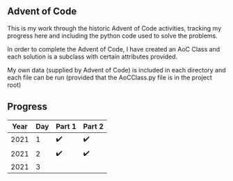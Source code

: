 
## Advent of Code

This is my work through the historic Advent of Code
activities, tracking my progress here and including
the python code used to solve the problems.

In order to complete the Advent of Code, I have created
an AoC Class and each solution is a subclass with
certain attributes provided.

My own data (supplied by Advent of Code) is included in
each directory and each file can be run (provided that the
AoCClass.py file is in the project root)

## Progress
|Year|Day|Part 1|Part 2|
|-|-|-|-|
|2021|1|:heavy_check_mark:|:heavy_check_mark:|
|2021|2|:heavy_check_mark:|:heavy_check_mark:|
|2021|3|||